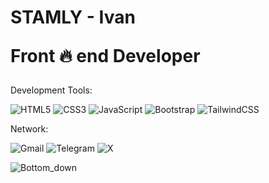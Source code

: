 # STAMLY - Ivan <p>Front :fire: end Developer</p>


<p>Development Tools: </p>

![HTML5](https://img.shields.io/badge/html5-%23E34F26.svg?style=for-the-badge&logo=html5&logoColor=white) ![CSS3](https://img.shields.io/badge/css3-%231572B6.svg?style=for-the-badge&logo=css3&logoColor=white) ![JavaScript](https://img.shields.io/badge/javascript-%23323330.svg?style=for-the-badge&logo=javascript&logoColor=%23F7DF1E) ![Bootstrap](https://img.shields.io/badge/bootstrap-%238511FA.svg?style=for-the-badge&logo=bootstrap&logoColor=white) ![TailwindCSS](https://img.shields.io/badge/tailwindcss-%2338B2AC.svg?style=for-the-badge&logo=tailwind-css&logoColor=white)

<p>Network: </p>

![Gmail](https://img.shields.io/badge/Gmail-D14836?style=for-the-badge&logo=gmail&logoColor=white) ![Telegram](https://img.shields.io/badge/Telegram-2CA5E0?style=for-the-badge&logo=telegram&logoColor=white) ![X](https://img.shields.io/badge/X-%23000000.svg?style=for-the-badge&logo=X&logoColor=white)











































![Bottom_down](https://github.com/VL4STEL1N/VL4STEL1N/assets/127986242/1964ca21-6df7-4554-95ea-9ff879f52336)
<svg viewBox="0 0 115 25" xmlns="http://www.w3.org/2000/svg" xmlns:xlink="http://www.w3.org/1999/xlink">

